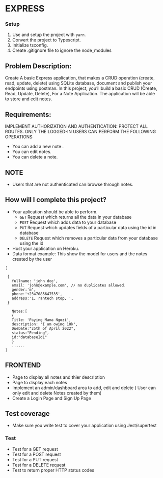 # EXPRESS

### Setup

1. Use and setup the project with `yarn`.
2. Convert the project to Typescript.
3. Initialize tsconfig.
4. Create .gitignore file to ignore the node_modules
## Problem Description:

Create A basic Express application, that makes a CRUD operation (create, read, update, delete) using SQLite database, document and publish your endpoints using postman.
In this project, you’ll build a basic CRUD (Create, Read, Update, Delete), For a Note Application. The application will be able to store and edit notes.

## Requirements:

IMPLEMENT AUTHORIZATION AND AUTHENTICATION: PROTECT ALL ROUTES. ONLY THE LOGGED-IN USERS CAN PERFORM THE FOLLOWING OPERATIONS

- You can add a new note .
- You can edit notes.
- You can delete a note.

## NOTE
- Users that are not authenticated can browse through notes.

## How will I complete this project?

- Your aplication should be able to perform.
  - `GET` Request which returns all the data in your database
  - `POST` Request which adds data to your database
  - `PUT` Request which updates fields of a particular data using the id in database
  - `DELETE` Request which removes a particular data from your database using the id
- Host your application on Heroku.
- Data format example: This show the model for users and the notes created by the user

```
[

 {
   fullname: 'john doe',
   email: 'john@example.com', // no duplicates allowed.
   gender:'m',
   phone:'+2347085647535',
   address:'1, rantech stop, ',
 }
 
   Notes:[
   {
   Title: 'Paying Mama Ngozi',
   description: 'I am owing 10k',
   DueDate:"25th of April 2022",
   status:"Pending",
   id:"databaseId1"
   }
   ......
]
```

## FRONTEND

- Page to display all notes and thier description
- Page to display each notes
- Implement an admin/dashboard area to add, edit and delete ( User can only edit and delete Notes created by them)
- Create a Login Page and Sign Up Page

## Test coverage

- Make sure you write test to cover your application using Jest/supertest

### Test

- Test for a GET request
- Test for a POST request
- Test for a PUT request
- Test for a DELETE request
- Test to return proper HTTP status codes
